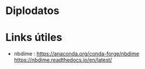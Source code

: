 # Diplodatos


# Links útiles

- nbdime :
	https://anaconda.org/conda-forge/nbdime
	https://nbdime.readthedocs.io/en/latest/
